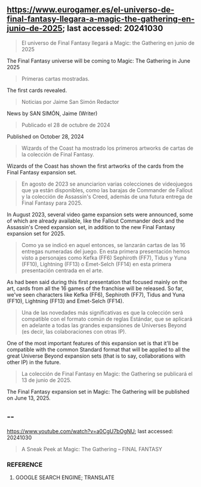 ## https://www.eurogamer.es/el-universo-de-final-fantasy-llegara-a-magic-the-gathering-en-junio-de-2025; last accessed: 20241030

> El universo de Final Fantasy llegará a Magic: the Gathering en junio de 2025

The Final Fantasy universe will be coming to Magic: The Gathering in June 2025

> Primeras cartas mostradas.

The first cards revealed.

> Noticias por Jaime San Simón Redactor

News by SAN SIMÓN, Jaime (Writer)

> Publicado el 28 de octubre de 2024

Published on October 28, 2024

> Wizards of the Coast ha mostrado los primeros artworks de cartas de la colección de Final Fantasy.

Wizards of the Coast has shown the first artworks of the cards from the Final Fantasy expansion set.

> En agosto de 2023 se anunciarion varias colecciones de videojuegos que ya están disponibles, como las barajas de Commander de Fallout y la colección de Assassin's Creed, además de una futura entrega de Final Fantasy para 2025.

In August 2023, several video game expansion sets were announced, some of which are already available, like the Fallout Commander deck and the Assassin's Creed expansion set, in addition to the new Final Fantasy expansion set for 2025.

> Como ya se indicó en aquel entonces, se lanzarán cartas de las 16 entregas numeradas del juego. En esta primera presentación hemos visto a personajes como Kefka (FF6) Sephiroth (FF7), Tidus y Yuna (FF10), Lightning (FF13) o Emet-Selch (FF14) en esta primera presentación centrada en el arte.

As had been said during this first presentation that focused mainly on the art, cards from all the 16 games of the franchise will be released. So far, we've seen characters like Kefka (FF6), Sephiroth (FF7), Tidus and Yuna (FF10), Lightning (FF13) and Emet-Selch (FF14).

> Una de las novedades más significativas es que la colección será compatible con el formato común de reglas Estándar, que se aplicará en adelante a todas las grandes expansiones de Universes Beyond (es decir, las colaboraciones con otras IP).

One of the most important features of this expansion set is that it'll be compatible with the common Standard format that will be applied to all the great Universe Beyond expansion sets (that is to say, collaborations with other IP) in the future.

> La colección de Final Fantasy en Magic: the Gathering se publicará el 13 de junio de 2025.

The Final Fantasy expansion set in Magic: The Gathering will be published on June 13, 2025.

## --

https://www.youtube.com/watch?v=a0CgU7bOgNU; last accessed: 20241030

> A Sneak Peek at Magic: The Gathering – FINAL FANTASY 

### REFERENCE

1) GOOGLE SEARCH ENGINE; TRANSLATE
